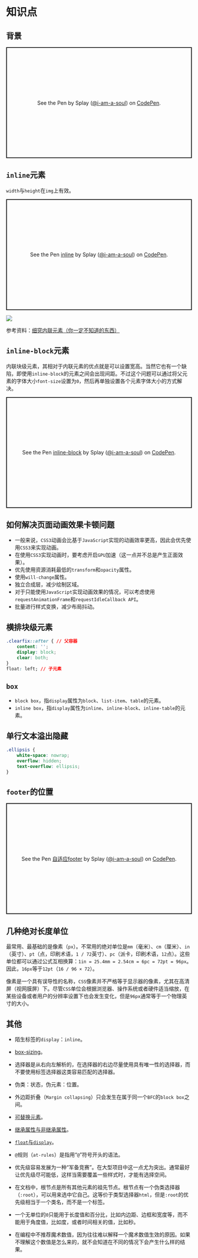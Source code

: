 # 知识点

## 背景

<p class="codepen" data-height="300" data-theme-id="light" data-default-tab="css,result" data-slug-hash="NWpEWdO" data-user="i-am-a-soul" style="height: 300px; box-sizing: border-box; display: flex; align-items: center; justify-content: center; border: 2px solid; margin: 1em 0; padding: 1em;">
  <span>See the Pen <a href="https://codepen.io/i-am-a-soul/pen/NWpEWdO">
  </a> by Splay (<a href="https://codepen.io/i-am-a-soul">@i-am-a-soul</a>)
  on <a href="https://codepen.io">CodePen</a>.</span>
</p>
<script async src="https://cpwebassets.codepen.io/assets/embed/ei.js"></script>

## `inline`元素

`width`与`height`在`img`上有效。

<p class="codepen" data-height="300" data-theme-id="light" data-default-tab="css,result" data-slug-hash="GRmWeBM" data-user="i-am-a-soul" style="height: 300px; box-sizing: border-box; display: flex; align-items: center; justify-content: center; border: 2px solid; margin: 1em 0; padding: 1em;">
  <span>See the Pen <a href="https://codepen.io/i-am-a-soul/pen/GRmWeBM">
  inline</a> by Splay (<a href="https://codepen.io/i-am-a-soul">@i-am-a-soul</a>)
  on <a href="https://codepen.io">CodePen</a>.</span>
</p>
<script async src="https://cpwebassets.codepen.io/assets/embed/ei.js"></script>

![](/skill-blog/img/0014.png)

参考资料：[细究内联元素（你一定不知道的东西）](https://zhuanlan.zhihu.com/p/31645001)

## `inline-block`元素

内联块级元素，其相对于内联元素的优点就是可以设置宽高。当然它也有一个缺陷，即使用`inline-block`的元素之间会出现间距。不过这个问题可以通过将父元素的字体大小`font-size`设置为`0`，然后再单独设置各个元素字体大小的方式解决。

<p class="codepen" data-height="300" data-theme-id="light" data-default-tab="css,result" data-slug-hash="QWvVGvW" data-user="i-am-a-soul" style="height: 300px; box-sizing: border-box; display: flex; align-items: center; justify-content: center; border: 2px solid; margin: 1em 0; padding: 1em;">
  <span>See the Pen <a href="https://codepen.io/i-am-a-soul/pen/QWvVGvW">
  inline-block</a> by Splay (<a href="https://codepen.io/i-am-a-soul">@i-am-a-soul</a>)
  on <a href="https://codepen.io">CodePen</a>.</span>
</p>
<script async src="https://cpwebassets.codepen.io/assets/embed/ei.js"></script>

## 如何解决页面动画效果卡顿问题

- 一般来说，`CSS3`动画会比基于`JavaScript`实现的动画效率更高，因此会优先使用`CSS3`来实现动画。
- 在使用`CSS3`实现动画时，要考虑开启`GPU`加速（这一点并不总是产生正面效果）。
- 优先使用资源消耗最低的`transform`和`opacity`属性。
- 使用`will-change`属性。
- 独立合成层，减少绘制区域。
- 对于只能使用`JavaScript`实现动画效果的情况，可以考虑使用`requestAnimationFrame`和`requestIdleCallback API`。
- 批量进行样式变换，减少布局抖动。

## 横排块级元素

```css
.clearfix::after { // 父容器
    content: '';
    display: block;
    clear: both;
}
float: left; // 子元素
```

## `box`

- `block box`，指`display`属性为`block`、`list-item`、`table`的元素。
- `inline box`，指`display`属性为`inline`、`inline-block`、`inline-table`的元素。

## 单行文本溢出隐藏

```css
.ellipsis {
    white-space: nowrap;
    overflow: hidden;
    text-overflow: ellipsis;
}
```

## `footer`的位置

<p class="codepen" data-height="300" data-theme-id="light" data-default-tab="css,result" data-slug-hash="ExmMpvP" data-user="i-am-a-soul" style="height: 300px; box-sizing: border-box; display: flex; align-items: center; justify-content: center; border: 2px solid; margin: 1em 0; padding: 1em;">
  <span>See the Pen <a href="https://codepen.io/i-am-a-soul/pen/ExmMpvP">
  自适应footer</a> by Splay (<a href="https://codepen.io/i-am-a-soul">@i-am-a-soul</a>)
  on <a href="https://codepen.io">CodePen</a>.</span>
</p>
<script async src="https://cpwebassets.codepen.io/assets/embed/ei.js"></script>

## 几种绝对长度单位

最常用、最基础的是像素（`px`）。不常用的绝对单位是`mm`（毫米）、`cm`（厘米）、`in`（英寸）、`pt`（点，印刷术语，`1 / 72`英寸）、`pc`（派卡，印刷术语，`12`点）。这些单位都可以通过公式互相换算：`1in = 25.4mm = 2.54cm = 6pc = 72pt = 96px`。因此，`16px`等于`12pt`（`16 / 96 × 72`）。

像素是一个具有误导性的名称，`CSS`像素并不严格等于显示器的像素，尤其在高清屏（视网膜屏）下。尽管`CSS`单位会根据浏览器、操作系统或者硬件适当缩放，在某些设备或者用户的分辨率设置下也会发生变化，但是`96px`通常等于一个物理英寸的大小。

## 其他

- 陌生标签的`display`：`inline`。
- [box-sizing](https://developer.mozilla.org/zh-CN/docs/Web/CSS/box-sizing)。
- 选择器是从右向左解析的，在选择器的右边尽量使用具有唯一性的选择器，而不要使用标签选择器这类容易匹配的选择器。
- 伪类：状态，伪元素：位置。

- 外边距折叠（`Margin collapsing`）只会发生在属于同一个`BFC`的`block box`之间。

- [可替换元素](https://developer.mozilla.org/zh-CN/docs/Web/CSS/Replaced_element)。

- [继承属性与非继承属性](https://developer.mozilla.org/zh-CN/docs/Web/CSS/inheritance)。

- [`float`与`display`](https://developer.mozilla.org/zh-CN/docs/Web/CSS/float)。

- `@`规则（`at-rules`）是指用“`@`”符号开头的语法。
- 优先级容易发展为一种“军备竞赛”。在大型项目中这一点尤为突出。通常最好让优先级尽可能低，这样当需要覆盖一些样式时，才能有选择空间。
- 在文档中，根节点是所有其他元素的祖先节点。根节点有一个伪类选择器（`:root`），可以用来选中它自己。这等价于类型选择器`html`，但是`:root`的优先级相当于一个类名，而不是一个标签。
- 一个无单位的`0`只能用于长度值和百分比，比如内边距、边框和宽度等，而不能用于角度值，比如度，或者时间相关的值，比如秒。
- 在编程中不推荐魔术数值，因为往往难以解释一个魔术数值生效的原因。如果不理解这个数值是怎么来的，就不会知道在不同的情况下会产生什么样的结果。

